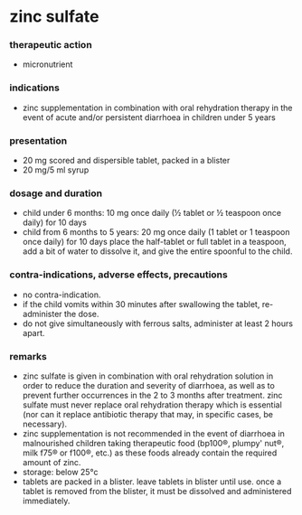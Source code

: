 # zinc sulfate

### therapeutic action
+ micronutrient

### indications
+ zinc supplementation in combination with oral rehydration therapy in the event of acute and/or persistent diarrhoea in children under 5 years

### presentation
+ 20 mg scored and dispersible tablet, packed in a blister
+ 20 mg/5 ml syrup

### dosage and duration
+ child under 6 months: 10 mg once daily (½ tablet or ½ teaspoon once daily) for 10 days
+ child from 6 months to 5 years: 20 mg once daily (1 tablet or 1 teaspoon once daily) for 10 days place the half-tablet or full tablet in a teaspoon, add a bit of water to dissolve it, and give the entire spoonful to the child.

### contra-indications, adverse effects, precautions
+ no contra-indication.
+ if the child vomits within 30 minutes after swallowing the tablet, re-administer the dose.
+ do not give simultaneously with ferrous salts, administer at least 2 hours apart.

### remarks
+ zinc sulfate is given in combination with oral rehydration solution in order to reduce the duration and severity of diarrhoea, as well as to prevent further occurrences in the 2 to 3 months after treatment. zinc sulfate must never replace oral rehydration therapy which is essential (nor can it replace antibiotic therapy that may, in specific cases, be necessary).
+ zinc supplementation is not recommended in the event of diarrhoea in malnourished children taking therapeutic food (bp100®, plumpy' nut®, milk f75® or f100®, etc.) as these foods already contain the required amount of zinc.
+ storage: below 25°c
+ tablets are packed in a blister. leave tablets in blister until use. once a tablet is removed from the blister, it must be dissolved and administered immediately.